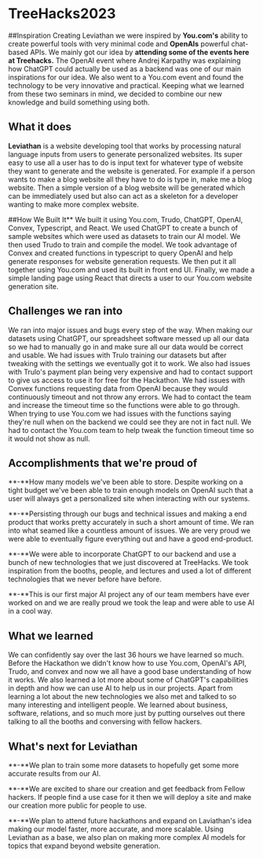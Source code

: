 # TreeHacks2023
##Inspiration
 Creating Leviathan we were inspired by **You.com's** ability to create powerful tools with very minimal code and **OpenAIs** powerful chat-based APIs. We mainly got our idea by **attending some of the events here at Treehacks.** The OpenAI event where Andrej Karpathy was explaining how ChatGPT could actually be used as a backend was one of our main inspirations for our idea. We also went to a You.com event and found the technology to be very innovative and practical. Keeping what we learned from these two seminars in mind, we decided to combine our new knowledge and build something using both.

## What it does
**Leviathan** is a website developing tool that works by processing natural language inputs from users to generate personalized websites. Its super easy to use all a user has to do is input text for whatever type of website they want to generate and the website is generated. For example if a person wants to make a blog website all they have to do is type in, make me a blog website. Then a simple version of a blog website will be generated which can be immediately used but also can act as a skeleton for a developer wanting to make more complex website.

##How We Built It** 
We built it using You.com, Trudo, ChatGPT, OpenAI, Convex, Typescript, and React. We used ChatGPT to create a bunch of sample websites which were used as datasets to train our AI model. We then used Trudo to train and compile the model. We took advantage of Convex and created functions in typescript to query OpenAI and help generate responses for website generation requests. We then put it all together using You.com and used its built in front end UI. Finally, we made a simple landing page using React that directs a user to our You.com website generation site.

## Challenges we ran into
We ran into major issues and bugs every step of the way. When making our datasets using ChatGPT, our spreadsheet software messed up all our data so we had to manually go in and make sure all our data would be correct and usable. We had issues with Trulo training our datasets but after tweaking with the settings we eventually got it to work. We also had issues with Trulo's payment plan being very expensive and had to contact support to give us access to use it for free for the Hackathon. We had issues with Convex functions requesting data from OpenAI because they would continuously timeout and not throw any errors. We had to contact the team and increase the timeout time so the functions were able to go through. When trying to use You.com we had issues with the functions saying they're null when on the backend we could see they are not in fact null. We had to contact the You.com team to help tweak the function timeout time so it would not show as null.

## Accomplishments that we're proud of
**-**How many models we've been able to store. Despite working on a tight budget we've been able to train enough models on OpenAI such that a user will always get a personalized site when interacting with our systems.

**-**Persisting through our bugs and technical issues and making a end product that works pretty accurately in such a short amount of time. We ran into what seamed like a countless amount of issues. We are very proud we were able to eventually figure everything out and have a good end-product.

**-**We were able to incorporate ChatGPT to our backend and use a bunch of new technologies that we just discovered at TreeHacks. We took inspiration from the booths, people, and lectures and used a lot of different technologies that we never before have before. 

**-**This is our first major AI project any of our team members have ever worked on and we are really proud we took the leap and were able to use AI in a cool way.

## What we learned
We can confidently say over the last 36 hours we have learned so much. Before the Hackathon we didn't know how to use You.com, OpenAI's API, Trudo, and convex and now we all have a good base understanding of how it works. We also learned a lot more about some of ChatGPT's capabilities in depth and how we can use AI to help us in our projects. Apart from learning a lot about the new technologies we also met and talked to so many interesting and intelligent people. We learned about business, software, relations, and so much more just by putting ourselves out there talking to all the booths and conversing with fellow hackers. 

## What's next for Leviathan
**-**We plan to train some more datasets to hopefully get some more accurate results from our AI. 

**-**We are excited to share our creation and get feedback from Fellow hackers. If people find a use case for it then we will deploy a site and make our creation more public for people to use.

**-**We plan to attend future hackathons and expand on Laviathan's idea making our model faster, more accurate, and more scalable. Using Leviathan as a base, we also plan on making more complex AI models for topics that expand beyond website generation. 
